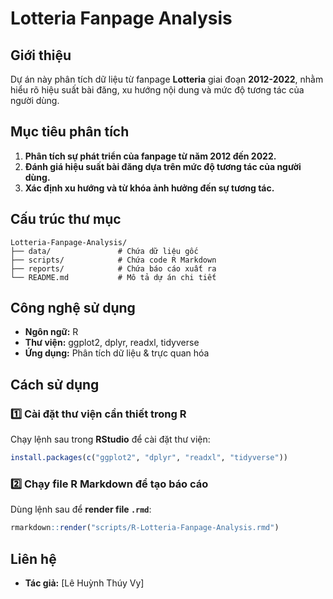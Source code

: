 # Lotteria Fanpage Analysis

## Giới thiệu  
Dự án này phân tích dữ liệu từ fanpage **Lotteria** giai đoạn **2012-2022**, nhằm hiểu rõ hiệu suất bài đăng, xu hướng nội dung và mức độ tương tác của người dùng.

## Mục tiêu phân tích  
1. **Phân tích sự phát triển của fanpage từ năm 2012 đến 2022.**  
2. **Đánh giá hiệu suất bài đăng dựa trên mức độ tương tác của người dùng.**  
3. **Xác định xu hướng và từ khóa ảnh hưởng đến sự tương tác.**  

## Cấu trúc thư mục  
```plaintext
Lotteria-Fanpage-Analysis/
├── data/               # Chứa dữ liệu gốc
├── scripts/            # Chứa code R Markdown
├── reports/            # Chứa báo cáo xuất ra
└── README.md           # Mô tả dự án chi tiết
```

## Công nghệ sử dụng  
- **Ngôn ngữ:** R  
- **Thư viện:** ggplot2, dplyr, readxl, tidyverse  
- **Ứng dụng:** Phân tích dữ liệu & trực quan hóa  

## Cách sử dụng  

### 1️⃣ Cài đặt thư viện cần thiết trong R  
Chạy lệnh sau trong **RStudio** để cài đặt thư viện:  
```r
install.packages(c("ggplot2", "dplyr", "readxl", "tidyverse"))
```

### 2️⃣ Chạy file R Markdown để tạo báo cáo  
Dùng lệnh sau để **render file `.rmd`**:
```r
rmarkdown::render("scripts/R-Lotteria-Fanpage-Analysis.rmd")
```

## Liên hệ  
- **Tác giả:** [Lê Huỳnh Thúy Vy]  
